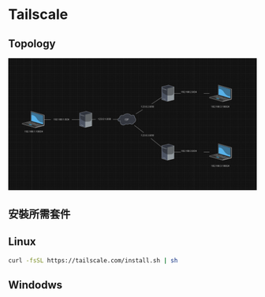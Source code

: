 # Tailscale #

## Topology ##

![](Image/Topology1.png)

## 安裝所需套件 ##

## Linux ##

```bash
curl -fsSL https://tailscale.com/install.sh | sh
```

## Windodws ## 
